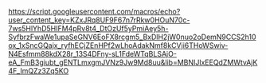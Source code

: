 https://script.googleusercontent.com/macros/echo?user_content_key=KZxJRq8UF9F67n7rRkw0HOuN70c-7ws5HlYhD5HIFM4pRv8t4_DtOzUf5yPmiAey5h-SyfbrzFwaWe1upaSeGNV6EoFX8rcgm5_BxDlH2jW0nuo2oDemN9CCS2h10ox_1xSncGQajx_ryfhECjZEnHPf2wLhoAdakNmf8kCVji6THoWSwiv-N4Esfmm88kdX28r_13S4DFny-sL1FdeWTqBLSAjO-eA_FmB3giubt_gENTLmxgmJVNz9Jw9Md8uu&lib=MBNIJlxEEQdZMWtvAjK4F_ImQZz3Zq5KO
